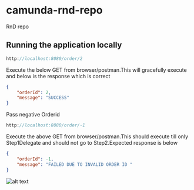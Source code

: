 # camunda-rnd-repo
RnD repo

## Running the application locally

```java
http://localhost:8080/order/2
```
Execute the below GET from browser/postman.This will gracefully execute and below is the response which is correct

```json
{
    "orderId": 2,
    "message": "SUCCESS"
}
```

Pass negative Orderid

```java
http://localhost:8080/order/-1 
```
Execute the above GET from browser/postman.This should execute till only Step1Delegate and should not go to Step2.Expected response is below

```json
{
    "orderId": -1,
    "message": "FAILED DUE TO INVALID ORDER ID "
}
```
![alt text](<img width="540" alt="image" src="https://user-images.githubusercontent.com/12210811/203577867-e0a69da6-27b1-4bf8-a297-4951b1122c67.png">)
